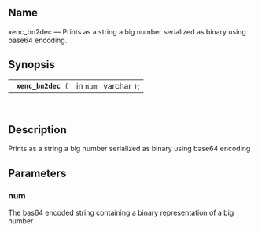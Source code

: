 <div>

<div>

</div>

<div>

## Name

xenc_bn2dec — Prints as a string a big number serialized as binary using
base64 encoding.

</div>

<div>

## Synopsis

<div>

|                          |                        |
|--------------------------|------------------------|
| ` `**`xenc_bn2dec`**` (` | in `num ` varchar `)`; |

<div>

 

</div>

</div>

</div>

<div>

## Description

Prints as a string a big number serialized as binary using base64
encoding

</div>

<div>

## Parameters

<div>

### num

The bas64 encoded string containing a binary representation of a big
number

</div>

</div>

</div>
